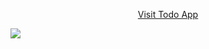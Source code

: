 
<p align="center"><a href="https://todo-np.netlify.app">Visit Todo App</a></p>

<img src="https://user-images.githubusercontent.com/62321150/178134738-cb4108a8-f3b3-49dc-918d-7e5ea21e8604.jpeg" align="center">



